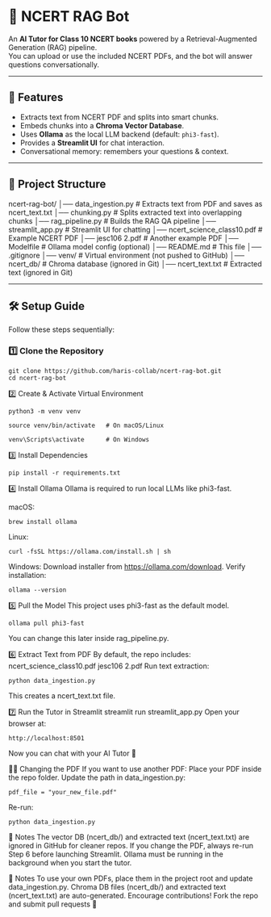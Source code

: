 # 📘 NCERT RAG Bot

An **AI Tutor for Class 10 NCERT books** powered by a Retrieval-Augmented Generation (RAG) pipeline.  
You can upload or use the included NCERT PDFs, and the bot will answer questions conversationally.

---

## 🚀 Features
- Extracts text from NCERT PDF and splits into smart chunks.
- Embeds chunks into a **Chroma Vector Database**.
- Uses **Ollama** as the local LLM backend (default: `phi3-fast`).
- Provides a **Streamlit UI** for chat interaction.
- Conversational memory: remembers your questions & context.

---

## 📂 Project Structure

ncert-rag-bot/
│── data_ingestion.py # Extracts text from PDF and saves as ncert_text.txt
│── chunking.py # Splits extracted text into overlapping chunks
│── rag_pipeline.py # Builds the RAG QA pipeline
│── streamlit_app.py # Streamlit UI for chatting
│── ncert_science_class10.pdf # Example NCERT PDF
│── jesc106 2.pdf # Another example PDF
│── Modelfile # Ollama model config (optional)
│── README.md # This file
│── .gitignore
│── venv/ # Virtual environment (not pushed to GitHub)
│── ncert_db/ # Chroma database (ignored in Git)
│── ncert_text.txt # Extracted text (ignored in Git)



---

## 🛠️ Setup Guide

Follow these steps sequentially:

### 1️⃣ Clone the Repository

```
git clone https://github.com/haris-collab/ncert-rag-bot.git
cd ncert-rag-bot
```


2️⃣ Create & Activate Virtual Environment
```
python3 -m venv venv
```
```
source venv/bin/activate   # On macOS/Linux
```
```
venv\Scripts\activate      # On Windows
```

3️⃣ Install Dependencies
```
pip install -r requirements.txt
```

4️⃣ Install Ollama
Ollama is required to run local LLMs like phi3-fast.

macOS:
```
brew install ollama
```
Linux:
```
curl -fsSL https://ollama.com/install.sh | sh
```
Windows:
Download installer from https://ollama.com/download.
Verify installation:
```
ollama --version
```


5️⃣ Pull the Model
This project uses phi3-fast as the default model.
```
ollama pull phi3-fast
```
You can change this later inside rag_pipeline.py.



6️⃣ Extract Text from PDF
By default, the repo includes:
ncert_science_class10.pdf
jesc106 2.pdf
Run text extraction:
```
python data_ingestion.py
```
This creates a ncert_text.txt file.



7️⃣ Run the Tutor in Streamlit
streamlit run streamlit_app.py
Open your browser at:
```
http://localhost:8501
```
Now you can chat with your AI Tutor 🎉


🧑‍💻 Changing the PDF
If you want to use another PDF:
Place your PDF inside the repo folder.
Update the path in data_ingestion.py:
```
pdf_file = "your_new_file.pdf"
```
Re-run:
```
python data_ingestion.py
```
📌 Notes
The vector DB (ncert_db/) and extracted text (ncert_text.txt) are ignored in GitHub for cleaner repos.
If you change the PDF, always re-run Step 6 before launching Streamlit.
Ollama must be running in the background when you start the tutor.


📝 Notes
To use your own PDFs, place them in the project root and update data_ingestion.py.
Chroma DB files (ncert_db/) and extracted text (ncert_text.txt) are auto-generated.
Encourage contributions! Fork the repo and submit pull requests 🎉
